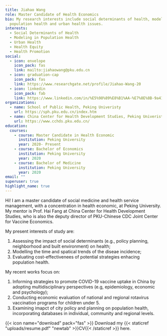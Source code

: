 ```yaml
---
title: Jiahao Wang
role: Master Candidate of Health Economics
bio: My research interests include social determinants of health, modeling in
  population health and urban health issues.
interests:
  - Social Determinants of Health
  - Modeling in Population Health
  - Urban Health
  - Health Equity
  - Health Promotion
social:
  - icon: envelope
    icon_pack: fas
    link: mailto:jiahaowang@pku.edu.cn
  - icon: graduation-cap
    icon_pack: fas
    link: https://www.researchgate.net/profile/Jiahao-Wang-20
  - icon: linkedin
    icon_pack: fab
    link: https://www.linkedin.com/in/%E5%98%89%E8%B1%AA-%E7%8E%8B-9a4110126/
organizations:
  - name: School of Public Health, Peking Univeristy
    url: https://sph.pku.edu.cn/index.htm
  - name: China Center for Health Development Studies, Peking Univeristy
    url: https://www.cchds.pku.edu.cn/
education:
  courses:
    - course: Master Candidate in Health Economic
      institution: Peking University
      year: 2020- Present
    - course: Bachelor of Economics
      institution: Peking University
      year: 2020
    - course: Bachelor of Medicine
      institution: Peking University
      year: 2020
email: ""
superuser: true
highlight_name: true
---
```

Hi! I am a master candidate of social medicine and health service management, with a concentration in health economic, at Peking University. 
My mentor is Prof. Hai Fang at China Center for Health Development Studies, who is also the deputy director of PKU-Chinese CDC Joint Center for Vaccine Economics.

My present interests of study are: 

1. Assessing the impact of social determinants (e.g., policy planning, neighborhood and built environment) on health; 
2. Modelling the time and spatical trends of the diseae incidence; 
3. Evaluating cost-effectivenees of potential strategies enhacing population health.

My recent works focus on: 

1. Informing strategies to promote COVID-19 vaccine uptake in China by adopting multidisciplinary perspectives (e.g, epidemiology, economic and psychology); 
2. Conducting economic evaluation of national and regional rotavirus vaccination programs for children under 5.
3. Examining imapct of city policy and planning on population health, incorporating databases in individual, community and regional levels. 

  {{< icon name="download" pack="fas" >}} Download my {{< staticref "uploads/resume.pdf" "newtab" >}}CV{{< /staticref >}} here.